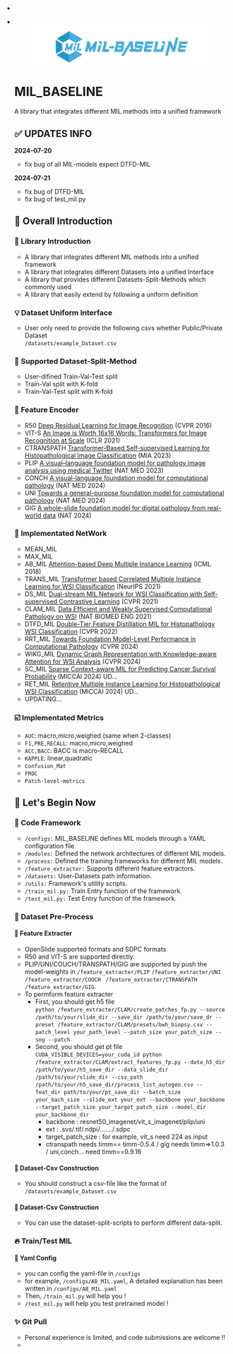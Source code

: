 - 

- <p align="center">
      <br>
      <img src="https://github.com/lingxitong/MIL_BASELINE/blob/main/lo.png" width="400"/>
      <br>
  <!-- <p>
  <div align="center">
    <img alt="docs" src="https://github.com/salesforce/LAVIS/actions/workflows/docs.yaml/badge.svg"/>
    <a href="https://opensource.org/licenses/BSD-3-Clause">
    <img alt="license" src="https://img.shields.io/badge/License-BSD_3--Clause-blue.svg"/>
    </a> 
  </div> -->


  # MIL_BASELINE 

  A library that integrates different MIL methods into a unified framework

  

  ## :white_check_mark: **UPDATES INFO**

  **2024-07-20**

  - fix bug of all MIL-models expect DTFD-MIL

  **2024-07-21**

  - fix bug of DTFD-MIL
  - fix bug of test_mil.py


  ## :memo: **Overall Introduction**

  ### :bookmark: Library Introduction

  * A library that integrates different MIL methods into a unified framework
  * A library that integrates different Datasets into a unified Interface
  * A library that provides different Datasets-Split-Methods which commonly used
  * A library that easily extend by following a uniform definition

  ### :bulb: Dataset Uniform Interface

  * User only need to provide the following csvs whether Public/Private Dataset<br/>
    `/datasets/example_Dataset.csv`

  ### :closed_umbrella: Supported Dataset-Split-Method

  * User-difined Train-Val-Test split
  * Train-Val split with K-fold
  * Train-Val-Test split with K-fold

  ### :triangular_ruler: Feature Encoder

  * R50 [Deep Residual Learning for Image Recognition](https://openaccess.thecvf.com/content_cvpr_2016/html/He_Deep_Residual_Learning_CVPR_2016_paper.html) (CVPR 2016)
  * VIT-S [An Image is Worth 16x16 Words: Transformers for Image Recognition at Scale](https://arxiv.org/pdf/2010.11929) (ICLR 2021) 
  * CTRANSPATH [Transformer-Based Self-supervised Learning for Histopathological Image Classification](https://link.springer.com/chapter/10.1007/978-3-030-87237-3_18) (MIA 2023) 
  * PLIP [A visual–language foundation model for pathology image analysis using medical Twitter](https://www.nature.com/articles/s41591-023-02504-3) (NAT MED 2023)
  * CONCH [A visual-language foundation model for computational pathology](https://www.nature.com/articles/s41591-024-02856-4) (NAT MED 2024)
  * UNI [Towards a general-purpose foundation model for computational pathology](https://www.nature.com/articles/s41591-024-02857-3) (NAT MED 2024)
  * GIG [A whole-slide foundation model for digital pathology from real-world data](https://www.nature.com/articles/s41586-024-07441-w) (NAT 2024)

  ###  :gem: Implementated NetWork

  * MEAN_MIL
  * MAX_MIL
  * AB_MIL [Attention-based Deep Multiple Instance Learning](https://arxiv.org/abs/1802.04712) (ICML 2018)
  * TRANS_MIL [Transformer based Correlated Multiple Instance Learning for WSI Classification](https://arxiv.org/abs/2106.00908) (NeurIPS 2021)
  * DS_MIL [Dual-stream MIL Network for WSI Classification with Self-supervised Contrastive Learning](https://arxiv.org/abs/2011.08939) (CVPR 2021)
  * CLAM_MIL [Data Efficient and Weakly Supervised Computational Pathology on WSI](https://arxiv.org/abs/2004.09666) (NAT BIOMED ENG 2021)
  * DTFD_MIL [Double-Tier Feature Distillation MIL for Histopathology WSI Classification](https://arxiv.org/abs/2203.12081) (CVPR 2022)
  * RRT_MIL [Towards Foundation Model-Level Performance in Computational Pathology](https://arxiv.org/abs/2402.17228) (CVPR 2024)
  * WIKG_MIL [Dynamic Graph Representation with Knowledge-aware Attention for WSI Analysis](https://arxiv.org/abs/2403.07719) (CVPR 2024)
  * SC_MIL [Sparse Context-aware MIL for Predicting Cancer Survival Probability](https://arxiv.org/abs/2407.00664) (MICCAI 2024) UD...
  * RET_MIL [Retentive Multiple Instance Learning for Histopathological WSI Classification](https://arxiv.org/abs/2403.10858) (MICCAI 2024) UD...
  * UPDATING...

  ### ☑️  Implementated Metrics

  * `AUC`: macro,micro,weighed (same when 2-classes)
  * `F1,PRE,RECALL`: macro,micro,weighed
  * `ACC,BACC`: BACC is macro-RECALL
  * `KAPPLE`: linear,quadratic
  * `Confusion_Mat`
  * `FROC`
  * `Patch-level-metrics`


  ## :orange_book: Let's Begin Now

  ### 🔨 **Code Framework**

  - `/configs:` MIL_BASELINE defines MIL models through a YAML configuration file.
  - `/modules:` Defined the network architectures of different MIL models.
  - `/process:` Defined the training frameworks for different MIL models.
  - `/feature_extracter:` Supports different feature extractors.
  - `/datasets:` User-Datasets path information.
  - `/utils:` Framework's utility scripts.
  - `/train_mil.py:` Train Entry function of the framework.
  - `/test_mil.py:` Test Entry function of the framework.

  ### 📁 **Dataset Pre-Process**

  ####  :egg: **Feature Extracter**

  - OpenSlide supported formats and SDPC formats
  - R50 and VIT-S are supported directly.
  - PLIP/UNI/COUCH/TRANSPATH/GIG are supported by push the model-weights in `/feature_extracter/PLIP` `/feature_extracter/UNI` `/feature_extracter/COUCH ` `/feature_extracter/CTRANSPATH` `/feature_extracter/GIG`.
  - To permform feature extracter </br>
    - First, you should get h5 file </br>
      `python /feature_extracter/CLAM/create_patches_fp.py --source /path/to/your/slide_dir --save_dir /path/to/your/save_dr --preset /feature_extractor/CLAM/presets/bwh_biopsy.csv --patch_level your_path_level --patch_size your_patch_size --seg --patch` 
    - Second, you should get pt file </br>
      `CUDA_VISIBLE_DEVICES=your_cuda_id python /feature_extractor/CLAM/extract_features_fp.py --data_h5_dir /path/to/your/h5_save_dir --data_slide_dir /path/to/your/slide_dir --csv_path /path/to/your/h5_save_dir/process_list_autogen.csv --feat_dir path/to/your/pt_save_dir --batch_size your_bach_size --slide_ext your_ext --backbone your_backbone --target_patch_size your_target_patch_size --model_dir your_backbone_dir` 
      - backbone : resnet50_imagenet/vit_s_imagenet/plip/uni
      - ext : .svs/.tif/.ndpi/......./.sdpc
      - target_patch_size : for example, vit_s need 224 as input
      - ctranspath needs timm== timm-0.5.4 / gig needs timm=>1.0.3 / uni,conch... need timm==0.9.16 

  #### :custard: **Dataset-Csv Construction**

  - You should construct a csv-file like the format of `/datasets/example_Dataset.csv`

  #### :cookie: **Dataset-Csv Construction**

  - You can use the dataset-split-scripts to perform different data-split.


  ### :fire: **Train/Test MIL**

  #### :8ball: **Yaml Config**

  - you can config the yaml-file in `/configs`
  - for example, `/configs/AB_MIL.yaml`, A detailed explanation has been written in  `/configs/AB_MIL.yaml`
  - Then, `/train_mil.py` will help you !
  - `/test_mil.py` will help you test pretrained model !


  ### :sparkles: **Git Pull**

  - Personal experience is limited, and code submissions are welcome !!
  - 

